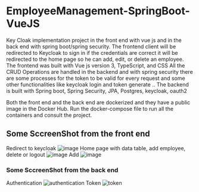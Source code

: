 # EmployeeManagement-SpringBoot-VueJS
Key Cloak implementation project in the front end with vue js and in the back end with spring boot/spring security.
The frontend client will be redirected to Keycloak to sign in if the credentials are correct it will be redirected to the home page so he can add, edit, or delete an employee.
The frontend was built with Vue js version 3, TypeScript, and CSS
All the CRUD Operations are handled in the backend and with spring security there are some processes for the token to be valid for every request and some other functionalities like keycloak login and token generate ..
The backend is built with Spring boot, Spring Security, JPA, Postgres, keycloak, oauth2

Both the front end and the back end are dockerized and they have a public image in the Docker Hub.
Run the docker-compose file to run all the containers and consult the project.

## Some SccreenShot from the front end
Redirect to keycloak 
![image](https://github.com/ramzibouzaiene/EmployeeManagement-SpringBoot-VueJS/assets/74255678/603834b6-6523-4f7b-b210-35e78fbc2079)
Home page with data table, add employee, delete or logout
![image](https://github.com/ramzibouzaiene/EmployeeManagement-SpringBoot-VueJS/assets/74255678/455aff16-8e3f-446f-95d9-93060d8e9ea4)
Add 
![image](https://github.com/ramzibouzaiene/EmployeeManagement-SpringBoot-VueJS/assets/74255678/1d360cd3-83e1-4d7a-ac86-bb4df1cc145c)

### Some SccreenShot from the back end
Authentication
![authentication](https://github.com/ramzibouzaiene/EmployeeManagement-SpringBoot-VueJS/assets/74255678/07fb7751-51b4-4a9c-9469-3f2d25ced611)
Token
![token](https://github.com/ramzibouzaiene/EmployeeManagement-SpringBoot-VueJS/assets/74255678/887bc6b4-3e19-4a1f-b793-3a4923ccde33)
